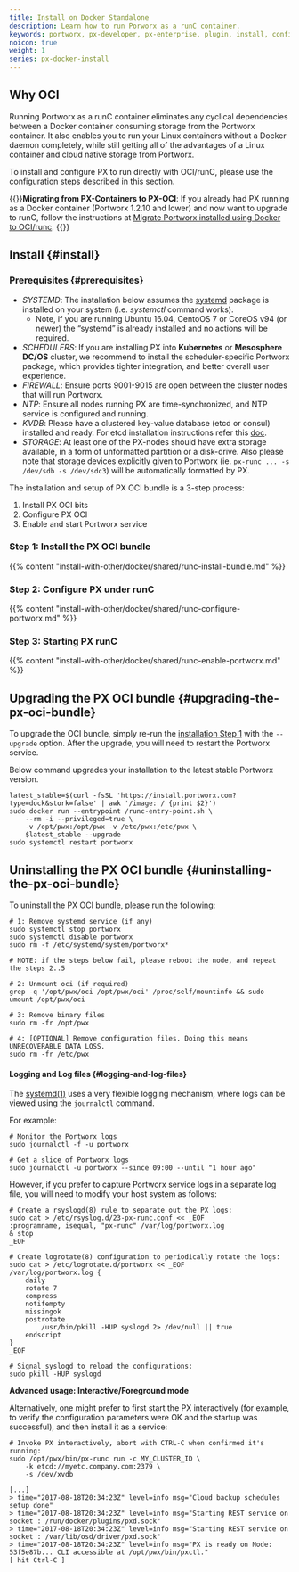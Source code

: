 ```yaml
---
title: Install on Docker Standalone
description: Learn how to run Porworx as a runC container.
keywords: portworx, px-developer, px-enterprise, plugin, install, configure, container, storage, runc, oci
noicon: true
weight: 1
series: px-docker-install
---
```


## Why OCI

Running Portworx as a runC container eliminates any cyclical dependencies between a Docker container consuming storage from the Portworx container. It also enables you to run your Linux containers without a Docker daemon completely, while still getting all of the advantages of a Linux container and cloud native storage from Portworx.

To install and configure PX to run directly with OCI/runC, please use the configuration steps described in this section.

{{<info>}}**Migrating from PX-Containers to PX-OCI**: If you already had PX running as a Docker container (Portworx 1.2.10 and lower) and now want to upgrade to runC, follow the instructions at [Migrate Portworx installed using Docker to OCI/runc](/install-with-other/docker/standalone/migrate-docker-to-oci). {{</info>}}

## Install {#install}

### Prerequisites {#prerequisites}

* _SYSTEMD_: The installation below assumes the [systemd](https://en.wikipedia.org/wiki/Systemd) package is installed on your system \(i.e. _systemctl_ command works\).
  * Note, if you are running Ubuntu 16.04, CentoOS 7 or CoreOS v94 \(or newer\) the “systemd” is already installed and no actions will be required.
* _SCHEDULERS_: If you are installing PX into **Kubernetes** or **Mesosphere DC/OS** cluster, we recommend to install the scheduler-specific Portworx package, which provides tighter integration, and better overall user experience.
* _FIREWALL_: Ensure ports 9001-9015 are open between the cluster nodes that will run Portworx.
* _NTP_: Ensure all nodes running PX are time-synchronized, and NTP service is configured and running.
* _KVDB_: Please have a clustered key-value database \(etcd or consul\) installed and ready. For etcd installation instructions refer this [doc](/portworx-install-with-kubernetes/operate-and-maintain-on-kubernetes/etcd).
* _STORAGE_: At least one of the PX-nodes should have extra storage available, in a form of unformatted partition or a disk-drive.  Also please note that storage devices explicitly given to Portworx \(ie. `px-runc ... -s /dev/sdb -s /dev/sdc3`\) will be automatically formatted by PX.

The installation and setup of PX OCI bundle is a 3-step process:

1. Install PX OCI bits
2. Configure PX OCI
3. Enable and start Portworx service

### Step 1: Install the PX OCI bundle

{{% content "install-with-other/docker/shared/runc-install-bundle.md" %}}

### Step 2: Configure PX under runC

{{% content "install-with-other/docker/shared/runc-configure-portworx.md" %}}

### Step 3: Starting PX runC

{{% content "install-with-other/docker/shared/runc-enable-portworx.md" %}}

## Upgrading the PX OCI bundle {#upgrading-the-px-oci-bundle}

To upgrade the OCI bundle, simply re-run the [installation Step 1](/install-with-other/docker/standalone#step-1-install-the-px-oci-bundle) with the `--upgrade` option. After the upgrade, you will need to restart the Portworx service.

Below command upgrades your installation to the latest stable Portworx version.
```text
latest_stable=$(curl -fsSL 'https://install.portworx.com?type=dock&stork=false' | awk '/image: / {print $2}')
sudo docker run --entrypoint /runc-entry-point.sh \
    --rm -i --privileged=true \
    -v /opt/pwx:/opt/pwx -v /etc/pwx:/etc/pwx \
    $latest_stable --upgrade
sudo systemctl restart portworx
```

## Uninstalling the PX OCI bundle {#uninstalling-the-px-oci-bundle}

To uninstall the PX OCI bundle, please run the following:

```text
# 1: Remove systemd service (if any)
sudo systemctl stop portworx
sudo systemctl disable portworx
sudo rm -f /etc/systemd/system/portworx*

# NOTE: if the steps below fail, please reboot the node, and repeat the steps 2..5

# 2: Unmount oci (if required)
grep -q '/opt/pwx/oci /opt/pwx/oci' /proc/self/mountinfo && sudo umount /opt/pwx/oci

# 3: Remove binary files
sudo rm -fr /opt/pwx

# 4: [OPTIONAL] Remove configuration files. Doing this means UNRECOVERABLE DATA LOSS.
sudo rm -fr /etc/pwx
```

#### Logging and Log files {#logging-and-log-files}

The [systemd\(1\)](https://en.wikipedia.org/wiki/Systemd) uses a very flexible logging mechanism, where logs can be viewed using the `journalctl` command.

For example:

```text
# Monitor the Portworx logs
sudo journalctl -f -u portworx

# Get a slice of Portworx logs
sudo journalctl -u portworx --since 09:00 --until "1 hour ago"
```

However, if you prefer to capture Portworx service logs in a separate log file, you will need to modify your host system as follows:

```text
# Create a rsyslogd(8) rule to separate out the PX logs:
sudo cat > /etc/rsyslog.d/23-px-runc.conf << _EOF
:programname, isequal, "px-runc" /var/log/portworx.log
& stop
_EOF

# Create logrotate(8) configuration to periodically rotate the logs:
sudo cat > /etc/logrotate.d/portworx << _EOF
/var/log/portworx.log {
    daily
    rotate 7
    compress
    notifempty
    missingok
    postrotate
        /usr/bin/pkill -HUP syslogd 2> /dev/null || true
    endscript
}
_EOF

# Signal syslogd to reload the configurations:
sudo pkill -HUP syslogd
```

**Advanced usage: Interactive/Foreground mode**

Alternatively, one might prefer to first start the PX interactively \(for example, to verify the configuration parameters were OK and the startup was successful\), and then install it as a service:

```text
# Invoke PX interactively, abort with CTRL-C when confirmed it's running:
sudo /opt/pwx/bin/px-runc run -c MY_CLUSTER_ID \
    -k etcd://myetc.company.com:2379 \
    -s /dev/xvdb

[...]
> time="2017-08-18T20:34:23Z" level=info msg="Cloud backup schedules setup done"
> time="2017-08-18T20:34:23Z" level=info msg="Starting REST service on socket : /run/docker/plugins/pxd.sock"
> time="2017-08-18T20:34:23Z" level=info msg="Starting REST service on socket : /var/lib/osd/driver/pxd.sock"
> time="2017-08-18T20:34:23Z" level=info msg="PX is ready on Node: 53f5e87b... CLI accessible at /opt/pwx/bin/pxctl."
[ hit Ctrl-C ]
```
